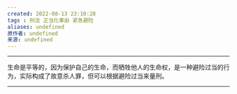 ```yaml
---
created: 2022-08-13 23:10:28
tags : 刑法 正当化事由 紧急避险
aliases: undefined
原作者: undefined
来源: undefined
---
```

---
生命是平等的，因为保护自己的生命，而牺牲他人的生命权，是一种避险过当的行为，实际构成了故意杀人罪，但可以根据避险过当来量刑。

---

